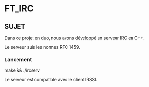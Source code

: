 # FT_IRC

## SUJET

Dans ce projet en duo, nous avons développé un serveur IRC en C++.

Le serveur suis les normes RFC 1459.

### Lancement

make && ./ircserv <port> <passowrd>

Le serveur est compatible avec le client IRSSI.
